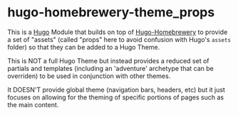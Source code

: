 # hugo-homebrewery-theme_props

This is a [Hugo](https://gohugo.io/) Module that builds on top of [Hugo-Homebrewery](https://github.com/tnarik/hugo-homebrewery) to provide a set of "assets" (called "props" here to avoid confusion with Hugo's `assets` folder) so that they can be added to a Hugo Theme.

This is NOT a full Hugo Theme but instead provides a reduced set of partials and templates (including an 'adventure' archetype that can be overriden) to be used in conjunction with other themes.

It DOESN'T provide global theme (navigation bars, headers, etc) but it just focuses on allowing for the theming of specific portions of pages such as the main content.